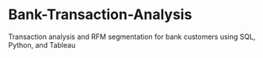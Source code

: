 # Bank-Transaction-Analysis
Transaction analysis and RFM segmentation for bank customers using SQL, Python, and Tableau
